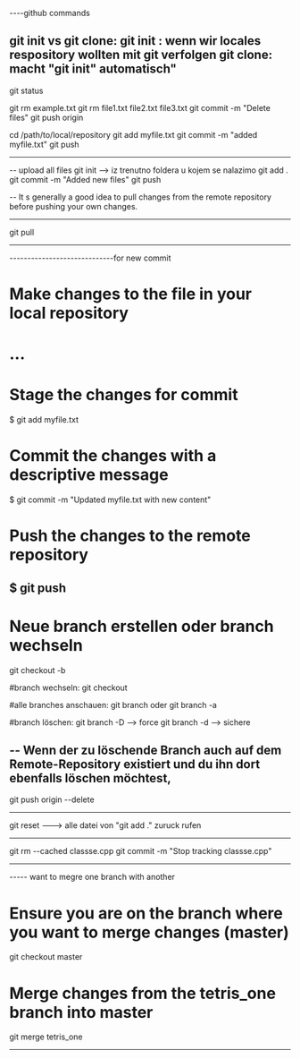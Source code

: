 
----github commands


git init   vs git clone:
git init : wenn wir locales respository wollten mit git verfolgen
git clone:  macht "git init" automatisch"
-----
git status

git rm example.txt
git rm file1.txt file2.txt file3.txt
git commit -m "Delete files"
git push origin <branch-name>



cd /path/to/local/repository
git add myfile.txt
git commit -m "added myfile.txt"
git push

--------
-- upload all files
git init    --> iz trenutno foldera u kojem se nalazimo
git add .
git commit -m "Added new files"
git push


--
 It s generally a good idea to pull changes from the 
 remote repository before pushing your own changes. 

 ---
 git pull

 ---
 -----------------------------for new commit
# Make changes to the file in your local repository
# ...

# Stage the changes for commit
$ git add myfile.txt

# Commit the changes with a descriptive message
$ git commit -m "Updated myfile.txt with new content"

# Push the changes to the remote repository
$ git push
--------------------------------------------
# Neue branch erstellen oder branch wechseln
git checkout -b <branchname>    

#branch wechseln:
git checkout 

#alle branches anschauen:
git branch
oder
git branch -a


#branch löschen:
git branch -D <zu-loeschende-branch>      --> force 
git branch -d <zu-loeschende-branch>       --> sichere

--
Wenn der zu löschende Branch auch auf dem Remote-Repository existiert und du ihn dort ebenfalls löschen möchtest,
-
git push origin --delete <zu-loeschende-branch>

------------------------



git reset ---> alle datei von "git add ."  zuruck rufen

------
git rm --cached classse.cpp
git commit -m "Stop tracking classse.cpp"


-----
----- want to megre one branch with another 

# Ensure you are on the branch where you want to merge changes (master)
git checkout master

# Merge changes from the tetris_one branch into master
git merge tetris_one

---------------


